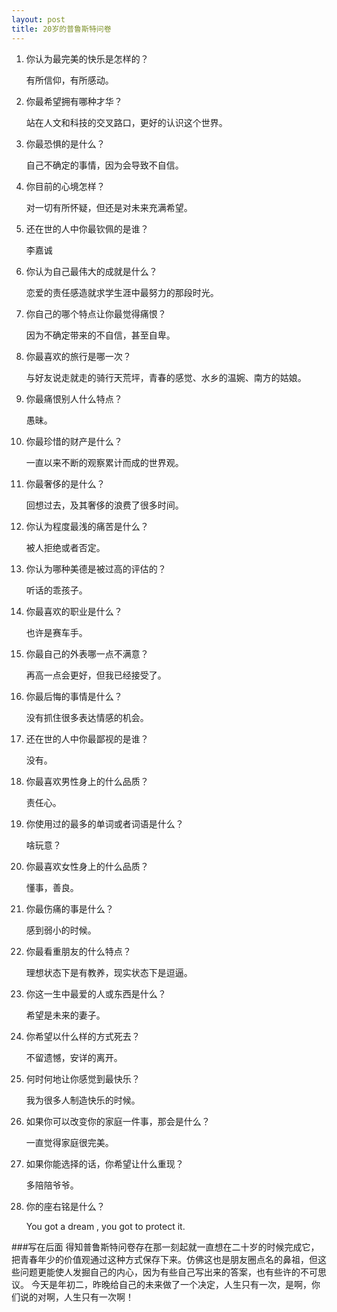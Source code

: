```yaml
---
layout: post
title: 20岁的普鲁斯特问卷
---
```


1. 你认为最完美的快乐是怎样的？

	有所信仰，有所感动。

2. 你最希望拥有哪种才华？

	站在人文和科技的交叉路口，更好的认识这个世界。

3. 你最恐惧的是什么？

	自己不确定的事情，因为会导致不自信。
	
4. 你目前的心境怎样？

	对一切有所怀疑，但还是对未来充满希望。
	
5. 还在世的人中你最钦佩的是谁？

	李嘉诚
	
6. 你认为自己最伟大的成就是什么？

	恋爱的责任感造就求学生涯中最努力的那段时光。
	
7. 你自己的哪个特点让你最觉得痛恨？

	因为不确定带来的不自信，甚至自卑。
	
8. 你最喜欢的旅行是哪一次？

	与好友说走就走的骑行天荒坪，青春的感觉、水乡的温婉、南方的姑娘。
	
9. 你最痛恨别人什么特点？

	愚昧。
	
10. 你最珍惜的财产是什么？

	一直以来不断的观察累计而成的世界观。
	
11. 你最奢侈的是什么？

	回想过去，及其奢侈的浪费了很多时间。
	
12. 你认为程度最浅的痛苦是什么？

	被人拒绝或者否定。
	
13. 你认为哪种美德是被过高的评估的？

	听话的乖孩子。
	
14. 你最喜欢的职业是什么？

	也许是赛车手。
	
15. 你最自己的外表哪一点不满意？

	再高一点会更好，但我已经接受了。
	
16. 你最后悔的事情是什么？

	没有抓住很多表达情感的机会。
	
17. 还在世的人中你最鄙视的是谁？

	没有。
	
18. 你最喜欢男性身上的什么品质？

	责任心。
	
19. 你使用过的最多的单词或者词语是什么？

	啥玩意？
	
20. 你最喜欢女性身上的什么品质？

	懂事，善良。
	
21. 你最伤痛的事是什么？

	感到弱小的时候。
	
22. 你最看重朋友的什么特点？

	理想状态下是有教养，现实状态下是逗逼。
	
23. 你这一生中最爱的人或东西是什么？

	希望是未来的妻子。
	
24. 你希望以什么样的方式死去？

	不留遗憾，安详的离开。
	
25. 何时何地让你感觉到最快乐？

	我为很多人制造快乐的时候。
	
26. 如果你可以改变你的家庭一件事，那会是什么？

	一直觉得家庭很完美。
	
27. 如果你能选择的话，你希望让什么重现？

	多陪陪爷爷。
	
28. 你的座右铭是什么？

	You got a dream , you got to protect it.
	
###写在后面
得知普鲁斯特问卷存在那一刻起就一直想在二十岁的时候完成它，把青春年少的价值观通过这种方式保存下来。仿佛这也是朋友圈点名的鼻祖，但这些问题更能使人发掘自己的内心，因为有些自己写出来的答案，也有些许的不可思议。
今天是年初二，昨晚给自己的未来做了一个决定，人生只有一次，是啊，你们说的对啊，人生只有一次啊！
